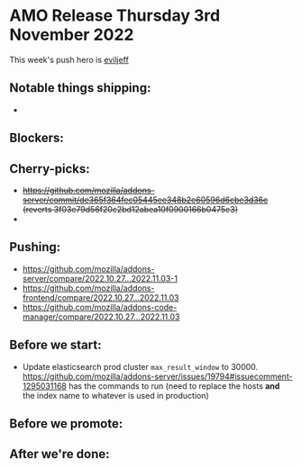 # AMO Release Thursday 3rd November 2022

This week's push hero is [eviljeff](https://github.com/eviljeff)

## Notable things shipping:
- 

## Blockers:

## Cherry-picks:
- ~~https://github.com/mozilla/addons-server/commit/de365f364fec05445ee348b2e60596d6cbe3d36e (reverts 3f03e79d56f20c2bd12abea10f0900166b0475e3)~~
- 
## Pushing:

- https://github.com/mozilla/addons-server/compare/2022.10.27...2022.11.03-1
- https://github.com/mozilla/addons-frontend/compare/2022.10.27...2022.11.03
- https://github.com/mozilla/addons-code-manager/compare/2022.10.27...2022.11.03

## Before we start:
- Update elasticsearch prod cluster `max_result_window` to 30000. https://github.com/mozilla/addons-server/issues/19794#issuecomment-1295031168 has the commands to run (need to replace the hosts **and** the index name to whatever is used in production)

## Before we promote:

## After we're done:

